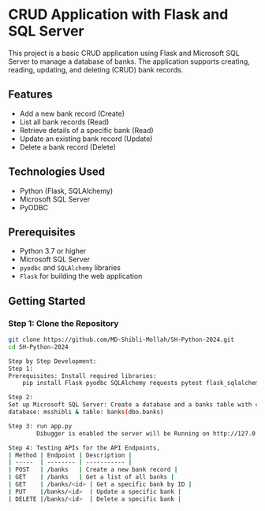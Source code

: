 # CRUD Application with Flask and SQL Server

This project is a basic CRUD application using Flask and Microsoft SQL Server to manage a database of banks. The application supports creating, reading, updating, and deleting (CRUD) bank records. 

## Features
- Add a new bank record (Create)
- List all bank records (Read)
- Retrieve details of a specific bank (Read)
- Update an existing bank record (Update)
- Delete a bank record (Delete)

## Technologies Used
- Python (Flask, SQLAlchemy)
- Microsoft SQL Server
- PyODBC

## Prerequisites
- Python 3.7 or higher
- Microsoft SQL Server
- `pyodbc` and `SQLAlchemy` libraries
- `Flask` for building the web application

## Getting Started

### Step 1: Clone the Repository
```bash
git clone https://github.com/MD-Shibli-Mollah/SH-Python-2024.git
cd SH-Python-2024

Step by Step Development:
Step 1:
Prerequisites: Install required libraries:
    pip install Flask pyodbc SQLAlchemy requests pytest flask_sqlalchemy

Step 2:
Set up Microsoft SQL Server: Create a database and a banks table with columns for id, name, and location. This case 
database: msshibli & table: banks(dbo.banks)

Step 3: run app.py
        Dibugger is enabled the server will be Running on http://127.0.0.1:5000

Step 4: Testing APIs for the API Endpoints,
| Method | Endpoint | Description |
| -----  | -------- | ----------- |
| POST   | /banks   | Create a new bank record |
| GET    | /banks   | Get a list of all banks |
| GET	 | /banks/<id> | Get a specific bank by ID |
| PUT	 |/banks/<id>  | Update a specific bank |
| DELETE |/banks/<id>  | Delete a specific bank |


    